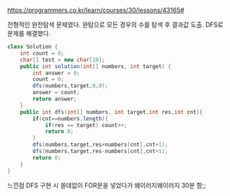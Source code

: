https://programmers.co.kr/learn/courses/30/lessons/43165#

전형적인 완전탐색 문제였다. 완탐으로 모든 경우의 수를 탐색 후 결과값 도출.
DFS로 문제를 해결했다.


```JAVA
class Solution {
    int count = 0;
    char[] test = new char[10];
    public int solution(int[] numbers, int target) {
        int answer = 0;
        count = 0;
        dfs(numbers,target,0,0);
        answer = count;
        return answer;
    }
    public int dfs(int[] numbers, int target,int res,int cnt){
        if(cnt==numbers.length){
            if(res == target) count++;
            return 0;
        }
        dfs(numbers,target,res+numbers[cnt],cnt+1);
        dfs(numbers,target,res-numbers[cnt],cnt+1);
        return 0;
    }
}
```
  
  

느낀점
DFS 구현 시 쓸데없이 FOR문을 넣었다가 왜이러지왜이러지 30분 함;;
